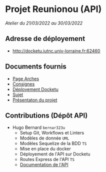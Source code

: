 # Projet Reunionou (API)

*Atelier du 21/03/2022 au 30/03/2022*

## Adresse de déployement

- http://docketu.iutnc.univ-lorraine.fr:62460

## Documents fournis

- [Page Arches](https://arche.univ-lorraine.fr/course/view.php?id=6849)
- [Consignes](https://arche.univ-lorraine.fr/mod/resource/view.php?id=1406139)
- [Déployement Docketu](https://arche.univ-lorraine.fr/mod/resource/view.php?id=1151738)
- [Sujet](https://arche.univ-lorraine.fr/mod/resource/view.php?id=1413704)
- [Présentaton du projet](https://arche.univ-lorraine.fr/mod/resource/view.php?id=1413708)

## Contributions (Dépôt API)

- Hugo Bernard `bernar323u`
  - Setup Git, Workflows et Linters
  - Modèles de donnée `UML`
  - Modèles Sequelize de la BDD `TS`
  - Mise en place du docker
  - Déployement de l'API sur Docketu
  - Routes Express de l'API `TS`
  - [Documentation de l'API](https://github.com/Tenebrosful/Reunionou-Api/wiki/Api-Endpoint)
